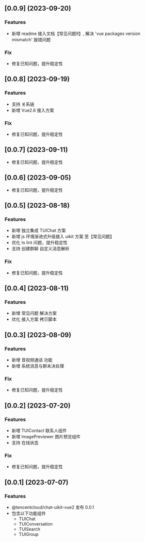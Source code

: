 ## [0.0.9] (2023-09-20)
### Features
- 新增 readme 接入文档【常见问题9】, 解决 'vue packages version mismatch' 报错问题
### Fix
- 修复已知问题，提升稳定性

## [0.0.8] (2023-09-19)
### Features
- 支持 关系链
- 新增 Vue2.6 接入方案
### Fix
- 修复已知问题，提升稳定性

## [0.0.7] (2023-09-11)
- 修复已知问题，提升稳定性

## [0.0.6] (2023-09-05)
- 修复已知问题，提升稳定性

## [0.0.5] (2023-08-18)
### Features
- 新增 独立集成 TUIChat 方案
- 新增 js 环境渐进式升级接入 uikit 方案 至【常见问题】
- 优化 ts lint 问题，提升稳定性
- 支持 创建群聊 自定义消息解析
### Fix
- 修复已知问题，提升稳定性

## [0.0.4] (2023-08-11)
### Features
- 新增 常见问题 解决方案
- 优化 接入方案 拷贝脚本

## [0.0.3] (2023-08-09)
### Features
- 新增 音视频通话 功能
- 新增 系统消息与群未决处理
### Fix
- 修复已知问题，提升稳定性

## [0.0.2] (2023-07-20)
### Features
- 新增 TUIContact 联系人组件
- 新增 ImagePreviewer 图片预览组件
- 支持 在线状态 
### Fix
- 修复已知问题，提升稳定性

## [0.0.1] (2023-07-07)
### Features
- @tencentcloud/chat-uikit-vue2 发布 0.0.1
- 包含以下功能组件
    - TUIChat
    - TUIConversation
    - TUISearch
    - TUIGroup
